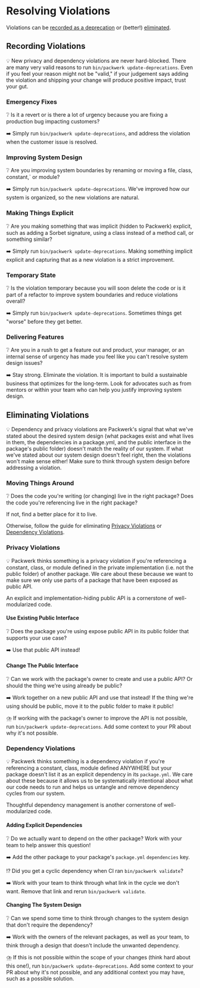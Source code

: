 # Resolving Violations

Violations can be [recorded as a deprecation](#recording-violations) or (better!) [eliminated](#eliminating-violations).

## Recording Violations
💡 New privacy and dependency violations are never hard-blocked. There are many very valid reasons to run `bin/packwerk update-deprecations`. Even if you feel your reason might not be "valid," if your judgement says adding the violation and shipping your change will produce positive impact, trust your gut.

### Emergency Fixes
❔ Is it a revert or is there a lot of urgency because you are fixing a production bug impacting customers?

➡️ Simply run `bin/packwerk update-deprecations`, and address the violation when the customer issue is resolved.

### Improving System Design
❔ Are you improving system boundaries by renaming or moving a file, class, constant,` or module?

➡️ Simply run `bin/packwerk update-deprecations`. We've improved how our system is organized, so the new violations are natural.

### Making Things Explicit
❔ Are you making something that was implicit (hidden to Packwerk) explicit, such as adding a Sorbet signature, using a class instead of a method call, or something similar?

➡️ Simply run `bin/packwerk update-deprecations`. Making something implicit explicit and capturing that as a new violation is a strict improvement.

### Temporary State
❔ Is the violation temporary because you will soon delete the code or is it part of a refactor to improve system boundaries and reduce violations overall?

➡️ Simply run `bin/packwerk update-deprecations`. Sometimes things get "worse" before they get better.

### Delivering Features
❔ Are you in a rush to get a feature out and product, your manager, or an internal sense of urgency has made you feel like you can't resolve system design issues?

➡️ Stay strong. Eliminate the violation. It is important to build a sustainable business that optimizes for the long-term. Look for advocates such as from mentors or within your team who can help you justify improving system design.

## Eliminating Violations
💡 Dependency and privacy violations are Packwerk's signal that what we've stated about the desired system design (what
packages exist and what lives in them, the dependencies in a package.yml, and the public interface in the package's public folder) doesn't match the reality of our system.
If what we've stated about our system design doesn't feel right, then the violations won't make sense either! Make sure to think through system design before addressing a violation.

### Moving Things Around
❔ Does the code you're writing (or changing) live in the right package? Does the code you're referencing live in the right package?

If not, find a better place for it to live.

Otherwise, follow the guide for eliminating [Privacy Violations](#privacy-violations) or [Dependency Violations](#dependency-violations).

### Privacy Violations
💡  Packwerk thinks something is a privacy violation if you're referencing a constant, class, or module defined in the private implementation (i.e. not the public folder) of another package. We care about these because we want to make sure we only use parts of a package that have been exposed as public API.

An explicit and implementation-hiding public API is a cornerstone of well-modularized code.

#### Use Existing Public Interface
❔ Does the package you're using expose public API in its public folder that supports your use case?

➡️ Use that public API instead!

#### Change The Public Interface
❔ Can we work with the package's owner to create and use a public API? Or should the thing we're using already be public?

➡️  Work together on a new public API and use that instead! If the thing we're using should be public, move it to the public folder to make it public!

⛈️ If working with the package's owner to improve the API is not possible, run `bin/packwerk update-deprecations`. Add some context to your PR about why it's not possible.

### Dependency Violations
💡  Packwerk thinks something is a dependency violation if you're referencing a constant, class, module defined ANYWHERE but your package doesn't list it as an explicit dependency in its `package.yml`. We care about these because it allows us to be systematically intentional about what our code needs to run and helps us untangle and remove dependency cycles from our system.

Thoughtful dependency management is another cornerstone of well-modularized code.

#### Adding Explicit Dependencies
❔ Do we actually want to depend on the other package? Work with your team to help answer this question!

➡️  Add the other package to your package's `package.yml` `dependencies` key.

⁉️ Did you get a cyclic dependency when CI ran `bin/packwerk validate`?

➡️  Work with your team to think through what link in the cycle we don't want. Remove that link and rerun `bin/packwerk validate`.

#### Changing The System Design
❔ Can we spend some time to think through changes to the system design that don't require the dependency?

➡️  Work with the owners of the relevant packages, as well as your team, to think through a design that doesn't include the unwanted dependency.

⛈️ If this is not possible within the scope of your changes (think hard about this one!), run `bin/packwerk update-deprecations`. Add some context to your PR about why it's not possible, and any additional context you may have, such as a possible solution.

